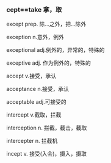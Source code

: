 ### cept==take 拿，取

except prep. 除...之外，把...除外

exception n.意外，例外

exceptional adj.例外的，异常的，特殊的

exceptive adj. 作为例外的，特殊的

accept v.接受，承认

acceptance n.接受，承认

acceptable adj.可接受的

intercept v.截取，拦截

interception n. 拦截，截击，截取

intercepter n. 拦截机

incept v. 接受(入会)，摄入，摄取